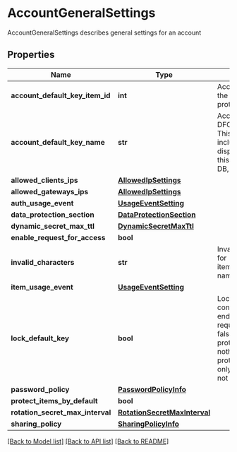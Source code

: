 # AccountGeneralSettings

AccountGeneralSettings describes general settings for an account
## Properties
Name | Type | Description | Notes
------------ | ------------- | ------------- | -------------
**account_default_key_item_id** | **int** | AccountDefaultKeyItemID is the item ID of the DFC key item configured as the default protection key | [optional] 
**account_default_key_name** | **str** | AccountDefaultKeyName is the name of the DFC key item configured as the default key This is here simply for the response to include the item name in addition to the display ID so the client can properly show this to the user. It will not be saved to the DB, only the AccountDefaultKeyItemID will. | [optional] 
**allowed_clients_ips** | [**AllowedIpSettings**](AllowedIpSettings.md) |  | [optional] 
**allowed_gateways_ips** | [**AllowedIpSettings**](AllowedIpSettings.md) |  | [optional] 
**auth_usage_event** | [**UsageEventSetting**](UsageEventSetting.md) |  | [optional] 
**data_protection_section** | [**DataProtectionSection**](DataProtectionSection.md) |  | [optional] 
**dynamic_secret_max_ttl** | [**DynamicSecretMaxTtl**](DynamicSecretMaxTtl.md) |  | [optional] 
**enable_request_for_access** | **bool** |  | [optional] 
**invalid_characters** | **str** | InvalidCharacters is the invalid characters for items/targets/roles/auths/notifier_forwarder naming convention | [optional] 
**item_usage_event** | [**UsageEventSetting**](UsageEventSetting.md) |  | [optional] 
**lock_default_key** | **bool** | LockDefaultKey determines whether the configured default key can be updated by end-users on a per-request basis true - all requests use the configured default key false - every request can determine its protection key (default) nil - change nothing (every request can determine its protection key (default)) This parameter is only relevant if AccountDefaultKeyItemID is not empty | [optional] 
**password_policy** | [**PasswordPolicyInfo**](PasswordPolicyInfo.md) |  | [optional] 
**protect_items_by_default** | **bool** |  | [optional] 
**rotation_secret_max_interval** | [**RotationSecretMaxInterval**](RotationSecretMaxInterval.md) |  | [optional] 
**sharing_policy** | [**SharingPolicyInfo**](SharingPolicyInfo.md) |  | [optional] 

[[Back to Model list]](../README.md#documentation-for-models) [[Back to API list]](../README.md#documentation-for-api-endpoints) [[Back to README]](../README.md)


